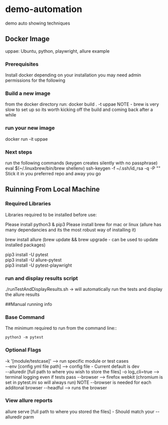 # demo-automation

demo auto showing techniques


## Docker Image
uppae: Ubuntu, python, playwright, allure example

### Prerequisites
Install docker
depending on your installation you may need admin permissions for the following

### Build a new image
from the docker directory run:
docker build . -t uppae
NOTE - brew is very slow to set up so its worth kicking off the build and coming back after a while

### run your new image
docker run -it uppae

### Next steps
run the following commands (keygen creates silently with no passphrase)
eval $(~/.linuxbrew/bin/brew shellenv)
ssh-keygen -f ~/.ssh/id_rsa -q -P ""
Stick it in you preferred repo and away you go

## Ruinning From Local Machine

### Required Libraries 

Libraries required to be installed before use:

Please install python3 & pip3
Please install brew for mac or linux (allure has many dependancies and its the most robust way of installing it)

brew install allure  (brew update && brew upgrade - can be used to update installed packages)
 
pip3 install -U pytest  
pip3 install -U allure-pytest  
pip3 install -U pytest-playwright

### run and display results script

./runTestAndDisplayResults.sh -> will automatically run the tests and display the allure results


##Manual running info

### Base Command
The minimum required to run from the command line::

`python3 -m pytest`

### Optional Flags

-k '[module/testcase]' --> run specific module or test cases  
--env [config yml file path] --> config file - Current default is dev  
--alluredir [full path to where you wish to store the files]
-o log_cli=true --> terminal logging even if tests pass
--browser --> firefox webkit (chromium is set in pytest.ini so will always run) NOTE --browser is needed for each additonal browser
--headful --> runs the browser

### View allure reports
allure serve [full path to where you stored the files] - Should match your --alluredir parm
